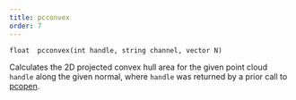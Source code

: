 ```yaml
---
title: pcconvex
order: 7
---
```

`float  pcconvex(int handle, string channel, vector N)`

Calculates the 2D projected convex hull area for the given point cloud `handle`
along the given normal, where `handle` was returned by a prior call to [pcopen](/en/houdini-vex/point-clouds-and-3d-images/pcopen "Returns a handle to a point cloud file.").
